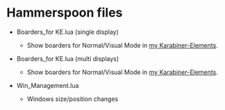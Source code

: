 # Hammerspoon files
* Boarders_for KE.lua (single display)
  * Show boarders for Normal/Visual Mode in [my Karabiner-Elements](https://github.com/spring-haru/my_KE).

* Boarders_for KE.lua (multi displays)
  * Show boarders for Normal/Visual Mode in [my Karabiner-Elements](https://github.com/spring-haru/my_KE).

* Win_Management.lua
  * Windows size/position changes
